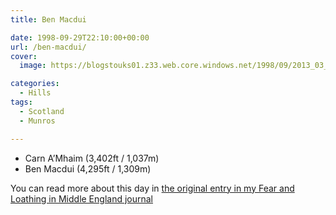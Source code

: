 ```yaml
---
title: Ben Macdui

date: 1998-09-29T22:10:00+00:00
url: /ben-macdui/
cover: 
  image: https://blogstouks01.z33.web.core.windows.net/1998/09/2013_03_04_22_22_53-1.jpg

categories:
  - Hills
tags:
  - Scotland
  - Munros

---
```

- Carn A’Mhaim (3,402ft / 1,037m)
- Ben Macdui (4,295ft / 1,309m)

You can read more about this day in [the original entry in my Fear and Loathing in Middle England journal](https://falime.iannelson.uk/docs/journal/1998-09/19980929/)
